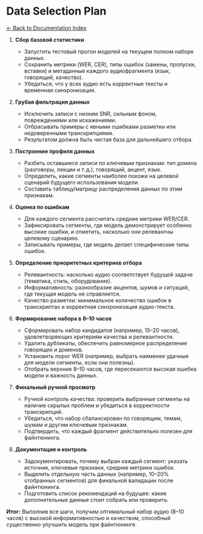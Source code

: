 # Data Selection Plan
[← Back to Documentation Index](README.md)

1. **Сбор базовой статистики**
   - Запустить тестовый прогон моделей на текущем полном наборе данных.
   - Сохранить метрики (WER, CER), типы ошибок (замены, пропуски, вставки) и метаданные каждого аудиофрагмента (язык, говорящий, качество).
   - Убедиться, что у всех аудио есть корректные тексты и временная синхронизация.

2. **Грубая фильтрация данных**
   - Исключить записи с низким SNR, сильным фоном, повреждениями или искажениями.
   - Отбрасывать примеры с явными ошибками разметки или недоверенными транскрипциями.
   - Результатом должна быть чистая база для дальнейшего отбора.

3. **Построение профиля данных**
   - Разбить оставшиеся записи по ключевым признакам: тип домена (разговоры, лекции и т. д.), говорящий, акцент, язык.
   - Определить, какие сегменты наиболее похожи на целевой сценарий будущего использования модели.
   - Составить таблицу/матрицу распределения данных по этим признакам.

4. **Оценка по ошибкам**
   - Для каждого сегмента рассчитать средние метрики WER/CER.
   - Зафиксировать сегменты, где модель демонстрирует особенно высокие ошибки, и отметить, насколько они релевантны целевому сценарию.
   - Записывать примеры, где модель делает специфические типы ошибок.

5. **Определение приоритетных критериев отбора**
   - Релевантность: насколько аудио соответствует будущей задаче (тематика, стиль, оборудование).
   - Информативность: разнообразие акцентов, шумов и ситуаций, где текущая модель не справляется.
   - Качество разметки: минимальное количество ошибок в транскриптах и корректная синхронизация аудио-текста.

6. **Формирование набора в 8–10 часов**
   - Сформировать набор кандидатов (например, 15–20 часов), удовлетворяющих критериям качества и релевантности.
   - Удалить дубликаты, обеспечить равномерное распределение говорящих и доменов.
   - Установить порог WER (например, выбрать наименее удачные для модели сегменты, если они полезны).
   - Отобрать верхние 8–10 часов, где пересекаются высокая ошибка модели и важность данных.

7. **Финальный ручной просмотр**
   - Ручной контроль качества: проверить выбранные сегменты на наличие скрытых проблем и убедиться в корректности транскрипций.
   - Убедиться, что набор сбалансирован по говорящим, темам, шумам и другим ключевым признакам.
   - Подтвердить, что каждый фрагмент действительно полезен для файнтюнинга.

8. **Документация и контроль**
   - Задокументировать, почему выбран каждый сегмент: указать источник, ключевые признаки, средние метрики ошибок.
   - Выделить отдельную часть данных (например, 10–20% отобранных сегментов) для финальной валидации после файнтюнинга.
   - Подготовить список рекомендаций на будущее: какие дополнительные данные стоит собрать или проверить.

**Итог:** Выполнив все шаги, получим оптимальный набор аудио (8–10 часов) с высокой информативностью и качеством, способный существенно улучшить модель при файнтюнинге.
